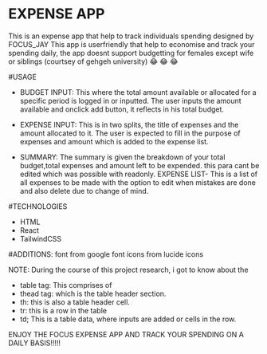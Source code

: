 # EXPENSE APP
This is an expense app that help to track individuals spending 
designed by FOCUS_JAY
This app is userfriendly that help to economise and track your spending daily, the app doesnt support budgetting for females except wife or siblings (courtsey of gehgeh university) 😂 😂 😂 

#USAGE
- BUDGET INPUT: This where the total amount available or allocated for a specific period is logged in or inputted. The user inputs the amount available and onclick add button, it reflects in his total budget.
  
- EXPENSE INPUT: This is in two splits, the title of expenses and the amount allocated to it. The user is expected to fill in the purpose of expenses and amount which is added to the expense list.

- SUMMARY: The summary is given the breakdown of your total budget,total expenses and amount left to be expended. this para cant be edited which was possible with  readonly.
EXPENSE LIST- This is a list of all expenses to be made with the option to edit when mistakes are done and also delete due to change of mind.

#TECHNOLOGIES
- HTML
- React
- TailwindCSS
  
#ADDITIONS:
font from google font
icons from lucide icons

NOTE: During the course of this project research, i got to know about the 
- table tag: This comprises of
- thead tag: which is the table header section.
- th: this is also a table header cell.
- tr: this is a row in the table
- td; This is a table data, where inputs are added or cells in the row.


ENJOY THE FOCUS EXPENSE APP AND TRACK YOUR SPENDING ON A DAILY BASIS!!!!!
